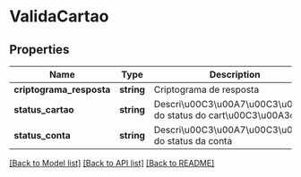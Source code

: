 # ValidaCartao

## Properties
Name | Type | Description | Notes
------------ | ------------- | ------------- | -------------
**criptograma_resposta** | **string** | Criptograma de resposta | [optional] 
**status_cartao** | **string** | Descri\u00C3\u00A7\u00C3\u00A3o do status do cart\u00C3\u00A3o | [optional] 
**status_conta** | **string** | Descri\u00C3\u00A7\u00C3\u00A3o do status da conta | [optional] 

[[Back to Model list]](../README.md#documentation-for-models) [[Back to API list]](../README.md#documentation-for-api-endpoints) [[Back to README]](../README.md)


